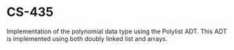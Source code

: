 # CS-435

Implementation of the polynomial data type using the Polylist ADT. This ADT is implemented using both doubly linked list and arrays.
